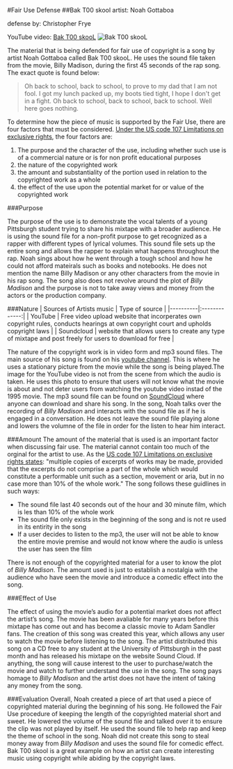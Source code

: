 #Fair Use Defense
##Bak T00 skool
artist: Noah Gottaboa

defense by: Christopher Frye

YouTube video: [Bak T00 skooL](https://www.youtube.com/watch?v=YnQQM7nKh74) 
![Bak T00 skooL](http://i.imgur.com/njWbr8s.gif)

The material that is being defended for fair use of copyright is a song by artist Noah Gottaboa called Bak T00 skooL. He uses the sound file taken from the movie, Billy Madison, during the first 45 seconds of the rap song. The exact quote is found below:

> Oh back to school, back to school, to prove to my dad that I am not fool. I got my lunch packed up, my boots tied tight, I hope I don't get in a fight. Oh back to school, back to school, back to school. Well here goes nothing.

To determine how the piece of music is supported by the Fair Use, there are four factors that must be considered. [Under the US code 107 Limitations on exclusive rights](https://www.law.cornell.edu/uscode/text/17/107), the four factors are: 

1. The purpose and the character of the use, including whether such use is of a commercial nature or is for non profit educational purposes
2. the nature of the copyrighted work
3. the amount and substantiality of the portion used in relation to the copyrighted work as a whole
4. the effect of the use upon the potential market for or value of the copyrighted work

###Purpose

The purpose of the use is to demonstrate the vocal talents of a young Pittsburgh student trying to share his mixtape with a broader audience. He is using the sound file for a non-profit purpose to get recognized as a rapper with different types of lyrical volumes. This sound file sets up the entire song and allows the rapper to explain what happens throughout the rap. Noah sings about how he went through a tough school and how he could not afford mateirals such as books and notebooks. He does not mention the name Billy Madison or any other characters from the movie in his rap song. The song also does not revolve around the plot of *Billy Madison* and the purpose is not to take away views and money from the actors or the production company.

###Nature
| Sources of Artists music   |    Type of source     |
|----------|:-------------:|
| YouTube |  Free video upload website that incorperates own copyright rules, conducts hearings at own copyright court and upholds copyright laws  |
| Soundcloud |  website that allows users to create any type of mixtape and post freely for users to download for free  |

The nature of the copyright work is in video form and mp3 sound files. The main source of his song is found on his [youtube channel](https://www.youtube.com/watch?v=YnQQM7nKh74). This is where he uses a stationary picture from the movie while the song is being played.The image for the YouTube video is not from the scene from which the audio is taken. He uses this photo to ensure that users will not know what the movie is about and not deter users from watching the youtube video instad of the 1995 movie. The mp3 sound file can be found on [SoundCloud](https://soundcloud.com/noah-gottaboa) where anyone can download and share his song. In the song, Noah talks over the recording of *Billy Madison* and interacts with the sound file as if he is engaged in a conversation. He does not leave the sound file playing alone and lowers the volumne of the file in order for the listen to hear him interact. 


###Amount
The amount of the material that is used is an important factor when discussing fair use. The material cannot contain too much of the orginal for the artist to use. As the [US code 107 Limitations on exclusive rights states](https://www.law.cornell.edu/uscode/text/17/107): "multiple copies of excerpts of works may be made, provided that the excerpts do not comprise a part of the whole which would constitute a performable unit such as a section, movement or aria, but in no case more than 10% of the whole work." The song follows these guidlines in such ways: 

* The sound file last 40 seconds out of the hour and 30 minute film, which is les than 10% of the whole work
* The sound file only exists in the beginning of the song and is not re used in its entirity in the song
* If a user decides to listen to the mp3, the user will not be able to know the entire movie premise and would not know where the audio is unless the user has seen the film

There is not enough of the copyrighted material for a user to know the plot of *Billy Madison*. The amount used is just to establish a nostalgia with the audience who have seen the movie and introduce a comedic effect into the song.

###Effect of Use

The effect of using the movie’s audio for a potential market does not affect the artist’s song. The movie has been avaliable for many years before this mixtape has come out and has become a classic movie to Adam Sandler fans. The creation of this song was created this year, which allows any user to watch the movie before listening to the song. The artist distributed this song on a CD free to any student at the University of Pittsburgh in the past month and has released his mixtape on the website Sound Cloud. If anything, the song will cause interest to the user to purchase/watch the movie and watch to further understand the use in the song. The song pays homage to *Billy Madison* and the artist does not have the intent of taking any money from the song. 

###Evaluation
Overall, Noah created a piece of art that used a piece of copyrighted material during the beginning of his song. He followed the Fair Use procedure of keeping the length of the copyrighted material short and sweet. He lowered the volume of the sound file and talked over it to ensure the clip was not played by itself. He used the sound file to help rap and keep the theme of school in the song. Noah did not create this song to steal money away from *Billy Madison* and uses the sound file for comedic effect. Bak T00 skool is a great example on how an artist can create interesting music using copyright while abiding by the copyright laws.
